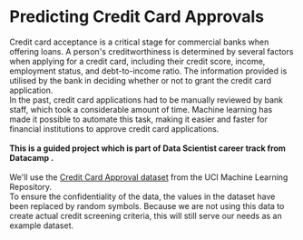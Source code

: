 # Predicting Credit Card Approvals

Credit card acceptance is a critical stage for commercial banks when offering loans. A person's creditworthiness is determined by several factors when applying for a credit card, including their credit score, income, employment status, and debt-to-income ratio. The information provided is utilised by the bank in deciding whether or not to grant the credit card application.\
In the past, credit card applications had to be manually reviewed by bank staff, which took a considerable amount of time. Machine learning has made it possible to automate this task, making it easier and faster for financial institutions to approve credit card applications.
\
\
**This is a guided project which is part of Data Scientist career track from Datacamp .**\
\
We'll use the [Credit Card Approval dataset](https://archive-beta.ics.uci.edu/dataset/27/credit+approval) from the UCI Machine Learning Repository.\
To ensure the confidentiality of the data, the values in the dataset have been replaced by random symbols. Because we are not using this data to create actual credit screening criteria, this will still serve our needs as an example dataset.
